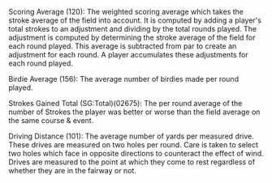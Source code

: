 Scoring Average (120): The weighted scoring average which takes the stroke average of the field into account. It is computed by adding a player's total strokes to an adjustment and dividing by the total rounds played. The adjustment is computed by determining the stroke average of the field for each round played. This average is subtracted from par to create an adjustment for each round. A player accumulates these adjustments for each round played.

Birdie Average (156): The average number of birdies made per round played.

Strokes Gained Total (SG:Total)(02675): The per round average of the number of Strokes the player was better or worse than the field average on the same course & event.

Driving Distance (101): The average number of yards per measured drive. These drives are measured on two holes per round. Care is taken to select two holes which face in opposite directions to counteract the effect of wind. Drives are measured to the point at which they come to rest regardless of whether they are in the fairway or not.